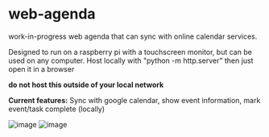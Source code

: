 # web-agenda
work-in-progress web agenda that can sync with online calendar services.

Designed to run on a raspberry pi with a touchscreen monitor, but can be used on any computer. Host locally with "python -m http.server" then just open it in a browser

**do not host this outside of your local network**



**Current features:** Sync with google calendar, show event information, mark event/task complete (locally)


![image](https://github.com/icantsec/web-agenda/assets/128331200/077e454a-c6ff-4099-b4dd-e15faa0e9ce0)
![image](https://github.com/icantsec/web-agenda/assets/128331200/780a6edf-9ec0-407d-80e3-9355e33b7ab7)

